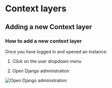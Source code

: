 # Context layers

## Adding a new Context layer

### How to add a new context layer

Once you have logged in and opened an instance:

1. Click on the user dropdown menu

2. Open Django administration

![Open Django administration](../../img/opening_administration.PNG)



